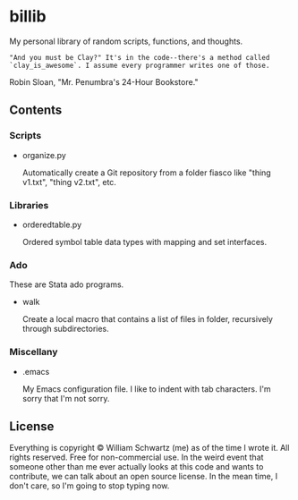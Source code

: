 billib
======

My personal library of random scripts, functions, and thoughts.

	"And you must be Clay?" It's in the code--there's a method called
	`clay_is_awesome`. I assume every programmer writes one of those.

Robin Sloan, "Mr. Penumbra's 24-Hour Bookstore."

Contents
--------

### Scripts

* organize.py

	Automatically create a Git repository from a folder fiasco like
	"thing v1.txt", "thing v2.txt", etc.

### Libraries

* orderedtable.py

	Ordered symbol table data types with mapping and set interfaces.

### Ado

These are Stata ado programs.

* walk

	Create a local macro that contains a list of files in folder, recursively
	through subdirectories.

### Miscellany

* .emacs

	My Emacs configuration file. I like to indent with tab
	characters. I'm sorry that I'm not sorry.

License
-------

Everything is copyright © William Schwartz (me) as of the time I wrote it. All
rights reserved. Free for non-commercial use. In the weird event that someone
other than me ever actually looks at this code and wants to contribute, we can
talk about an open source license. In the mean time, I don't care, so I'm going
to stop typing now.
